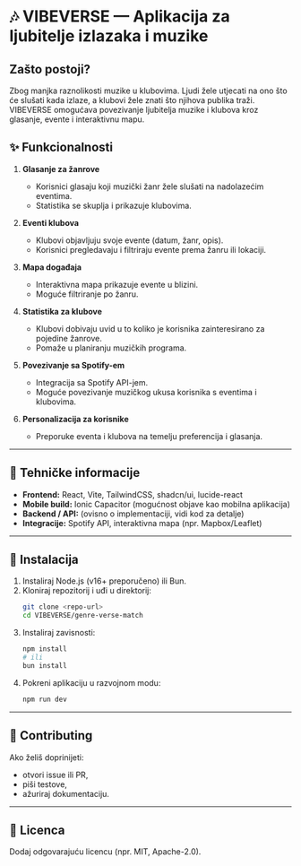 
# 🎶 VIBEVERSE — Aplikacija za ljubitelje izlazaka i muzike  

## Zašto postoji?  
Zbog manjka raznolikosti muzike u klubovima. Ljudi žele utjecati na ono što će slušati kada izlaze, a klubovi žele znati što njihova publika traži.  
VIBEVERSE omogućava povezivanje ljubitelja muzike i klubova kroz glasanje, evente i interaktivnu mapu.  

## ✨ Funkcionalnosti  

1. **Glasanje za žanrove**  
   - Korisnici glasaju koji muzički žanr žele slušati na nadolazećim eventima.  
   - Statistika se skuplja i prikazuje klubovima.  

2. **Eventi klubova**  
   - Klubovi objavljuju svoje evente (datum, žanr, opis).  
   - Korisnici pregledavaju i filtriraju evente prema žanru ili lokaciji.  

3. **Mapa događaja**  
   - Interaktivna mapa prikazuje evente u blizini.  
   - Moguće filtriranje po žanru.  

4. **Statistika za klubove**  
   - Klubovi dobivaju uvid u to koliko je korisnika zainteresirano za pojedine žanrove.  
   - Pomaže u planiranju muzičkih programa.  

5. **Povezivanje sa Spotify-em**  
   - Integracija sa Spotify API-jem.  
   - Moguće povezivanje muzičkog ukusa korisnika s eventima i klubovima.  

6. **Personalizacija za korisnike**  
   - Preporuke eventa i klubova na temelju preferencija i glasanja.  

---

## 🚀 Tehničke informacije  

- **Frontend:** React, Vite, TailwindCSS, shadcn/ui, lucide-react  
- **Mobile build:** Ionic Capacitor (mogućnost objave kao mobilna aplikacija)  
- **Backend / API:** (ovisno o implementaciji, vidi kod za detalje)  
- **Integracije:** Spotify API, interaktivna mapa (npr. Mapbox/Leaflet)  

---

## 🔧 Instalacija  

1. Instaliraj Node.js (v16+ preporučeno) ili Bun.  
2. Kloniraj repozitorij i uđi u direktorij:  
   ```bash
   git clone <repo-url>
   cd VIBEVERSE/genre-verse-match
   ```  
3. Instaliraj zavisnosti:  
   ```bash
   npm install
   # ili
   bun install
   ```  
4. Pokreni aplikaciju u razvojnom modu:  
   ```bash
   npm run dev
   ```  

---

## 🤝 Contributing  

Ako želiš doprinijeti:  
- otvori issue ili PR,  
- piši testove,  
- ažuriraj dokumentaciju.  

---

## 📄 Licenca  

Dodaj odgovarajuću licencu (npr. MIT, Apache-2.0).  

